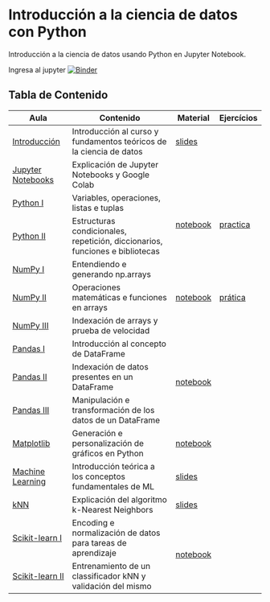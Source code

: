 # Introducción a la ciencia de datos con Python

Introducción a la ciencia de datos usando Python en Jupyter Notebook.

Ingresa al jupyter [![Binder](https://mybinder.org/badge_logo.svg)](https://mybinder.org/v2/gh/nanytahm/Ciencia-de-Datos/development)

## Tabla de Contenido

<table>
<thead>
  <tr>
    <th>Aula</th>
    <th>Contenido</th>
    <th>Material</th>
    <th>Ejercícios</th>
  </tr>
</thead>
<tbody>
  <tr>
    <td><a href="https://youtu.be/pjT_0nPiSqQ" target="_blank" rel="noopener noreferrer">Introducción</a></td>
    <td>Introducción al curso y fundamentos teóricos de la ciencia de datos</td>
    <td><a href="https://github.com/icmc-data/Intro-Data-Science-Youtube/blob/master/slides/intro_data_science.pdf" target="_blank" rel="noopener noreferrer">slides</a></td>
    <td></td>
  </tr>
  <tr>
    <td><a href="https://youtu.be/9Z9CsZCFsTE" target="_blank" rel="noopener noreferrer">Jupyter Notebooks</a></td>
    <td>Explicación de Jupyter Notebooks y Google Colab</td>
    <td></td>
    <td></td>
  </tr>
  <tr>
    <td><a href="https://youtu.be/mlmaSC61Fuw" target="_blank" rel="noopener noreferrer">Python I</a></td>
    <td>Variables, operaciones, listas e tuplas </td>
    <td rowspan="2"><a href="https://github.com/icmc-data/Intro-Data-Science-Youtube/blob/master/Jupyter%20e%20Python.ipynb" target="_blank" rel="noopener noreferrer">notebook</a></td>
    <td rowspan="2"><a href="https://github.com/icmc-data/Intro-Data-Science-Youtube/blob/master/exercicios/Exercicios_Numpy.ipynb" target="_blank" rel="noopener noreferrer">practica</a></td>
  </tr>
  <tr>
    <td><a href="https://youtu.be/q6sWD9CLMdw" target="_blank" rel="noopener noreferrer">Python II</a></td>
    <td>Estructuras condicionales, repetición, diccionarios, funciones e bibliotecas</td>
  </tr>
  <tr>
    <td><a href="https://youtu.be/U7qYyLT_Tzo" target="_blank" rel="noopener noreferrer">NumPy I</a></td>
    <td>Entendiendo e generando np.arrays</td>
    <td rowspan="3"><a href="https://github.com/icmc-data/Intro-Data-Science-Youtube/blob/master/Numpy.ipynb" target="_blank" rel="noopener noreferrer">notebook</a></td>
    <td rowspan="3"><a href="https://github.com/icmc-data/Intro-Data-Science-Youtube/blob/master/exercicios/Exercicios_Numpy.ipynb" target="_blank" rel="noopener noreferrer">prática</a><br></td>
  </tr>
  <tr>
    <td><a href="https://youtu.be/nMJvDHhLjzY" target="_blank" rel="noopener noreferrer">NumPy II</a></td>
    <td>Operaciones matemáticas e funciones en arrays</td>
  </tr>
  <tr>
    <td><a href="https://youtu.be/X9XAMnOhSGo" target="_blank" rel="noopener noreferrer">NumPy III</a></td>
    <td>Indexación de arrays y prueba de velocidad</td>
  </tr>
  <tr>
    <td><a href="https://youtu.be/qmhrfxVTXWI" target="_blank" rel="noopener noreferrer">Pandas I</a></td>
    <td>Introducción al concepto de DataFrame</td>
    <td rowspan="3"><a href="https://github.com/icmc-data/Intro-Data-Science-Youtube/blob/master/Pandas.ipynb" target="_blank" rel="noopener noreferrer">notebook</a></td>
    <td rowspan="3"></td>
  </tr>
  <tr>
    <td><a href="https://youtu.be/YgFZ3wPygZM" target="_blank" rel="noopener noreferrer">Pandas II</a></td>
    <td>Indexación de datos presentes en un DataFrame</td>
  </tr>
  <tr>
    <td><a href="https://youtu.be/ol5FPII_ozY" target="_blank" rel="noopener noreferrer">Pandas III</a></td>
    <td>Manipulación e transformación de los datos de un DataFrame</td>
  </tr>
  <tr>
    <td><a href="https://youtu.be/yoAPLhaU3F4" target="_blank" rel="noopener noreferrer">Matplotlib</a></td>
    <td>Generación e personalización de gráficos en Python</td>
    <td><a href="https://github.com/icmc-data/Intro-Data-Science-Youtube/blob/master/Matplotlib.ipynb" target="_blank" rel="noopener noreferrer">notebook</a></td>
    <td></td>
  </tr>
  <tr>
    <td><a href="https://www.youtube.com/watch?v=3kFHrsMSymM" target="_blank" rel="noopener noreferrer">Machine Learning</a></td>
    <td>Introducción teórica a los conceptos fundamentales de ML</td>
    <td><a href="https://github.com/icmc-data/Intro-Data-Science-Youtube/blob/master/slides/intro_machine_learning.pdf" target="_blank" rel="noopener noreferrer">slides</a></td>
    <td></td>
  </tr>
  <tr>
    <td><a href="https://youtu.be/rlmu8PsifI8" target="_blank" rel="noopener noreferrer">kNN</a></td>
    <td>Explicación del algoritmo k-Nearest Neighbors</td>
    <td><a href="https://github.com/icmc-data/Intro-Data-Science-Youtube/blob/master/slides/kNN.pdf" target="_blank" rel="noopener noreferrer">slides</a></td>
    <td></td>
  </tr>
  <tr>
    <td><a href="https://youtu.be/YxxMdmiONQ8" target="_blank" rel="noopener noreferrer">Scikit-learn I</a></td>
    <td>Encoding e normalización de datos para tareas de aprendizaje</td>
    <td rowspan="2"><a href="https://github.com/icmc-data/Intro-Data-Science-Youtube/blob/master/Scikit-Learn.ipynb" target="_blank" rel="noopener noreferrer">notebook</a></td>
    <td rowspan="2"></td>
  </tr>
  <tr>
    <td><a href="https://youtu.be/n19ZZPTrKZk" target="_blank" rel="noopener noreferrer">Scikit-learn II</a></td>
    <td>Entrenamiento de un classificador kNN y validación del mismo</td>
  </tr>
</tbody>
</table>
